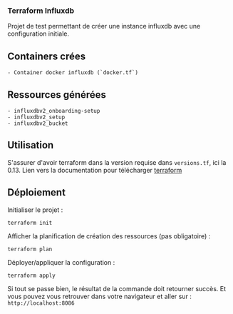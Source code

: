 ### Terraform Influxdb

Projet de test permettant de créer une instance influxdb avec une configuration initiale. 

## Containers crées

    - Container docker influxdb (`docker.tf`)
  
## Ressources générées

    - influxdbv2_onboarding-setup 
    - influxdbv2_setup
    - influxdbv2_bucket

## Utilisation 

S'assurer d'avoir terraform dans la version requise dans `versions.tf`, ici la 0.13. 
Lien vers la documentation pour télécharger [terraform](https://www.terraform.io/downloads.html)

## Déploiement 

Initialiser le projet : 

    terraform init

Afficher la planification de création des ressources (pas obligatoire) :

    terraform plan

Déployer/appliquer la configuration : 

    terraform apply

Si tout se passe bien, le résultat de la commande doit retourner succès. Et vous pouvez vous retrouver dans votre navigateur et aller sur : `http://localhost:8086` 